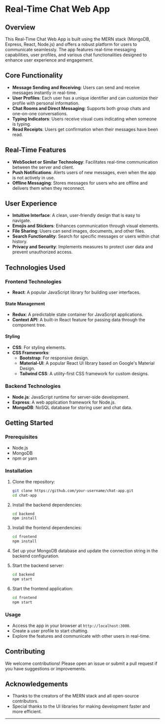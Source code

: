 # Real-Time Chat Web App

## Overview

This Real-Time Chat Web App is built using the MERN stack (MongoDB, Express, React, Node.js) and offers a robust platform for users to communicate seamlessly. The app features real-time messaging capabilities, user profiles, and various chat functionalities designed to enhance user experience and engagement.

## Core Functionality

- **Message Sending and Receiving**: Users can send and receive messages instantly in real-time.
- **User Profiles**: Each user has a unique identifier and can customize their profile with personal information.
- **Chat Rooms and Direct Messaging**: Supports both group chats and one-on-one conversations.
- **Typing Indicators**: Users receive visual cues indicating when someone is typing.
- **Read Receipts**: Users get confirmation when their messages have been read.

## Real-Time Features

- **WebSocket or Similar Technology**: Facilitates real-time communication between the server and client.
- **Push Notifications**: Alerts users of new messages, even when the app is not actively in use.
- **Offline Messaging**: Stores messages for users who are offline and delivers them when they reconnect.

## User Experience

- **Intuitive Interface**: A clean, user-friendly design that is easy to navigate.
- **Emojis and Stickers**: Enhances communication through visual elements.
- **File Sharing**: Users can send images, documents, and other files.
- **Search Functionality**: Search for specific messages or users within chat history.
- **Privacy and Security**: Implements measures to protect user data and prevent unauthorized access.

## Technologies Used

### Frontend Technologies

- **React**: A popular JavaScript library for building user interfaces.
  
#### State Management
- **Redux**: A predictable state container for JavaScript applications.
- **Context API**: A built-in React feature for passing data through the component tree.

#### Styling
- **CSS**: For styling elements.
- **CSS Frameworks**: 
  - **Bootstrap**: For responsive design.
  - **Material-UI**: A popular React UI library based on Google's Material Design.
  - **Tailwind CSS**: A utility-first CSS framework for custom designs.

### Backend Technologies

- **Node.js**: JavaScript runtime for server-side development.
- **Express**: A web application framework for Node.js.
- **MongoDB**: NoSQL database for storing user and chat data.

## Getting Started

### Prerequisites

- Node.js
- MongoDB
- npm or yarn

### Installation

1. Clone the repository:
   ```bash
   git clone https://github.com/your-username/chat-app.git
   cd chat-app
   ```

2. Install the backend dependencies:
   ```bash
   cd backend
   npm install
   ```

3. Install the frontend dependencies:
   ```bash
   cd frontend
   npm install
   ```

4. Set up your MongoDB database and update the connection string in the backend configuration.

5. Start the backend server:
   ```bash
   cd backend
   npm start
   ```

6. Start the frontend application:
   ```bash
   cd frontend
   npm start
   ```

### Usage

- Access the app in your browser at `http://localhost:3000`.
- Create a user profile to start chatting.
- Explore the features and communicate with other users in real-time.

## Contributing

We welcome contributions! Please open an issue or submit a pull request if you have suggestions or improvements.


## Acknowledgements

- Thanks to the creators of the MERN stack and all open-source contributors.
- Special thanks to the UI libraries for making development faster and more efficient. 

---